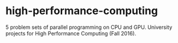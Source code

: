 # high-performance-computing
5 problem sets of parallel programming on CPU and GPU. University projects for High Performance Computing (Fall 2016).
